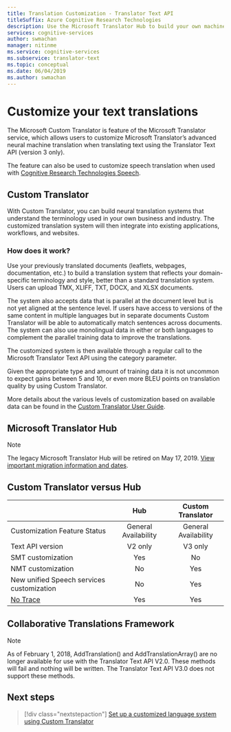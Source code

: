 ```yaml
---
title: Translation Customization - Translator Text API
titleSuffix: Azure Cognitive Research Technologies
description: Use the Microsoft Translator Hub to build your own machine translation system using your preferred terminology and style.
services: cognitive-services
author: swmachan
manager: nitinme
ms.service: cognitive-services
ms.subservice: translator-text
ms.topic: conceptual
ms.date: 06/04/2019
ms.author: swmachan
---
```


# Customize your text translations

The Microsoft Custom Translator is feature of the Microsoft Translator service, which allows users to customize Microsoft Translator’s advanced neural machine translation when translating text using the Translator Text API (version 3 only).

The feature can also be used to customize speech translation when used with [Cognitive Research Technologies Speech](https://docs.microsoft.com/azure/cognitive-services/speech-service/).

## Custom Translator

With Custom Translator, you can build neural translation systems that understand the terminology used in your own business and industry. The customized translation system will then integrate into existing applications, workflows, and websites.

### How does it work?

Use your previously translated documents (leaflets, webpages, documentation, etc.) to build a translation system that reflects your domain-specific terminology and style, better than a standard translation system. Users can upload TMX, XLIFF, TXT, DOCX, and XLSX documents.  

The system also accepts data that is parallel at the document level but is not yet aligned at the sentence level. If users have access to versions of the same content in multiple languages but in separate documents Custom Translator will be able to automatically match sentences across documents.  The system can also use monolingual data in either or both languages to complement the parallel training data to improve the translations.

The customized system is then available through a regular call to the Microsoft Translator Text API using the category parameter.

Given the appropriate type and amount of training data it is not uncommon to expect gains between 5 and 10, or even more BLEU points on translation quality by using Custom Translator.

More details about the various levels of customization based on available data can be found in the [Custom Translator User Guide](https://aka.ms/CustomTranslatorDocs).


## Microsoft Translator Hub

> [!NOTE]
> The legacy Microsoft Translator Hub will be retired on May 17, 2019. [View important migration information and dates](https://www.microsoft.com/translator/business/hub/).  

## Custom Translator versus Hub

|   | **Hub** | **Custom Translator**|
|:-----|:----:|:----:|
|Customization Feature Status	| General Availability	| General Availability |
| Text API version	| V2 only	| V3 only |
| SMT customization	| Yes	| No |
| NMT customization	| No	| Yes |
| New unified Speech services customization	| No	| Yes |
| [No Trace](https://www.aka.ms/notrace) | Yes	| Yes |

## Collaborative Translations Framework

> [!NOTE]
> As of February 1, 2018, AddTranslation() and AddTranslationArray() are no longer available for use with the Translator Text API V2.0. These methods will fail and nothing will be written. The Translator Text API V3.0 does not support these methods.

## Next steps

> [!div class="nextstepaction"]
> [Set up a customized language system using Custom Translator](https://aka.ms/CustomTranslatorDocs)
